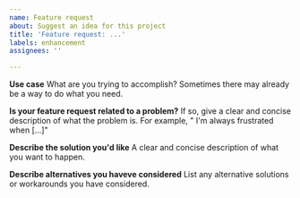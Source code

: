 ```yaml
---
name: Feature request
about: Suggest an idea for this project
title: 'Feature request: ...'
labels: enhancement
assignees: ''

---
```


**Use case**
What are you trying to accomplish?  Sometimes there may already be 
a way to do what you need.  

**Is your feature request related to a problem?**
If so, give a clear and concise description of what the problem is.
For example, " I'm always frustrated when [...]"

**Describe the solution you'd like**
A clear and concise description of what you want to happen.

**Describe alternatives you haveve considered**
List any alternative solutions or workarounds you have considered.

